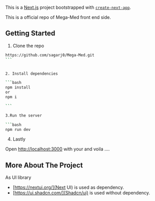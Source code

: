 This is a [Next.js](https://nextjs.org/) project bootstrapped with [`create-next-app`](https://github.com/vercel/next.js/tree/canary/packages/create-next-app).

This is a official repo of Mega-Med front end side.

## Getting Started

1. Clone the repo

````bash
https://github.com/sagarj0/Mega-Med.git
```


2. Install dependencies

```bash
npm install
or
npm i

```

3.Run the server

```bash
npm run dev

````

4. Lastly

Open [http://localhost:3000](http://localhost:3000) with your and voila ....

## More About The Project

As UI library

- [https://nextui.org/](Next UI) is used as dependency.
- [https://ui.shadcn.com/](Shadcn/ui) is used without dependency.

<!--
To learn more about Next.js, take a look at the following resources:

 [Next.js Documentation](https://nextjs.org/docs) - learn about Next.js features and API.
 [Learn Next.js](https://nextjs.org/learn) - an interactive Next.js tutorial.

You can check out [the Next.js GitHub repository](https://github.com/vercel/next.js/) - your feedback and contributions are welcome!

## Deploy on Vercel

The easiest way to deploy your Next.js app is to use the [Vercel Platform](https://vercel.com/new?utm_medium=default-template&filter=next.js&utm_source=create-next-app&utm_campaign=create-next-app-readme) from the creators of Next.js.

Check out our [Next.js deployment documentation](https://nextjs.org/docs/deployment) for more details.

 -->
